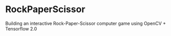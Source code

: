 # RockPaperScissor
 Building an interactive Rock-Paper-Scissor computer game using OpenCV + Tensorflow 2.0
